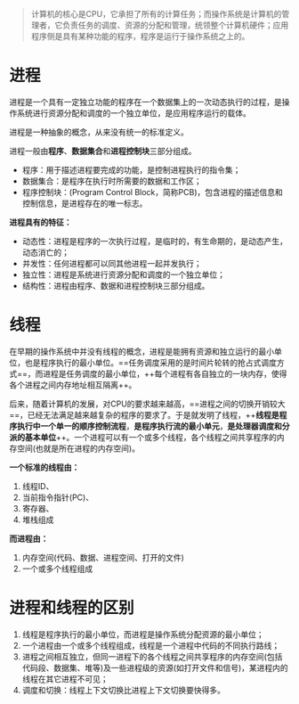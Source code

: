 >计算机的核心是CPU，它承担了所有的计算任务；而操作系统是计算机的管理者，它负责任务的调度、资源的分配和管理，统领整个计算机硬件；应用程序侧是具有某种功能的程序，程序是运行于操作系统之上的。
# 进程
进程是一个具有一定独立功能的程序在一个数据集上的一次动态执行的过程，是操作系统进行资源分配和调度的一个独立单位，是应用程序运行的载体。

进程是一种抽象的概念，从来没有统一的标准定义。

进程一般由**程序**、**数据集合**和**进程控制块**三部分组成。
- 程序：用于描述进程要完成的功能，是控制进程执行的指令集；
- 数据集合：是程序在执行时所需要的数据和工作区；
- 程序控制块：(Program Control Block，简称PCB)，包含进程的描述信息和控制信息，是进程存在的唯一标志。


**进程具有的特征：**

- 动态性：进程是程序的一次执行过程，是临时的，有生命期的，是动态产生，动态消亡的；
- 并发性：任何进程都可以同其他进程一起并发执行；
- 独立性：进程是系统进行资源分配和调度的一个独立单位；
- 结构性：进程由程序、数据和进程控制块三部分组成。

# 线程
在早期的操作系统中并没有线程的概念，进程是能拥有资源和独立运行的最小单位，也是程序执行的最小单位。==任务调度采用的是时间片轮转的抢占式调度方式==，而进程是任务调度的最小单位，++每个进程有各自独立的一块内存，使得各个进程之间内存地址相互隔离++。

后来，随着计算机的发展，对CPU的要求越来越高，==进程之间的切换开销较大==，已经无法满足越来越复杂的程序的要求了。于是就发明了线程，++**线程是程序执行中一个单一的顺序控制流程**，**是程序执行流的最小单元**，**是处理器调度和分派的基本单位**++。一个进程可以有一个或多个线程，各个线程之间共享程序的内存空间(也就是所在进程的内存空间)。

**一个标准的线程由：**
1. 线程ID、
2. 当前指令指针(PC)、
3. 寄存器、
4. 堆栈组成

**而进程由：**
1. 内存空间(代码、数据、进程空间、打开的文件)
2. 一个或多个线程组成

# 进程和线程的区别
1. 线程是程序执行的最小单位，而进程是操作系统分配资源的最小单位；
2. 一个进程由一个或多个线程组成，线程是一个进程中代码的不同执行路线；
3. 进程之间相互独立，但同一进程下的各个线程之间共享程序的内存空间(包括代码段、数据集、堆等)及一些进程级的资源(如打开文件和信号)，某进程内的线程在其它进程不可见；
4. 调度和切换：线程上下文切换比进程上下文切换要快得多。